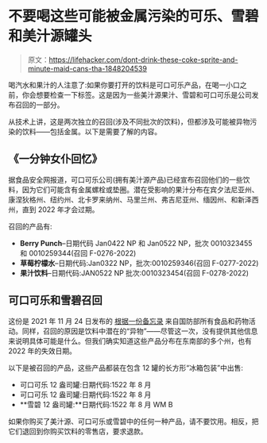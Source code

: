 # 不要喝这些可能被金属污染的可乐、雪碧和美汁源罐头

> 原文：<https://lifehacker.com/dont-drink-these-coke-sprite-and-minute-maid-cans-tha-1848204539>

喝汽水和果汁的人注意了:如果你要打开的饮料是可口可乐产品，在喝一小口之前，你会想要检查一下标签。这是因为一些美汁源果汁、雪碧和可口可乐是公司发布召回的一部分。



从技术上讲，这是两次独立的召回(涉及不同批次的饮料)，但都涉及可能被异物污染的饮料——包括金属。以下是需要了解的内容。

## 《一分钟女仆回忆》

据食品安全网报道，可口可乐公司(拥有美汁源产品)已经宣布召回他们的一些饮料，因为它们可能含有金属螺栓或垫圈。潜在受影响的果汁分布在宾夕法尼亚州、康涅狄格州、纽约州、北卡罗来纳州、马里兰州、弗吉尼亚州、缅因州、和新泽西州，直到 2022 年才会过期。

召回的产品有:

*   **Berry Punch**–日期代码 Jan0422 NP 和 Jan0522 NP，批次 0010323455 和 0010259344(召回 F-0276-2022)
*   **草莓柠檬水**–日期代码:Jan0322 NP，批次:0010259346(召回 F-0277-2022)
*   **果汁饮料**–日期代码:JAN0522 NP 批次:0010323454(召回 F-0278-2022)

## 可口可乐和雪碧召回

这份是 2021 年 11 月 24 日发布的 [根据一份备忘录](https://www.dla.mil/Portals/104/Documents/TroopSupport/Subsistence/FoodSafety/fso/2021/alf05521.pdf) 来自国防部所有食品和药物活动。同样，召回的原因是饮料中潜在的“异物”——尽管这一次，没有提供其他信息来说明具体可能是什么。但我们确实知道这些产品分布在东南部的多个州，也有 2022 年的失效日期。

以下是被召回的产品，这些产品都装在包含 12 罐的长方形“冰箱包装”中出售:

*   可口可乐 12 盎司罐:日期代码:1522 年 8 月
*   可口可乐 12 盎司罐:日期代码:1522 年 8 月
*   **雪碧 12 盎司罐:**日期代码:1522 年 8 月 WM B

如果你购买了美汁源、可口可乐或雪碧中的任何一种产品，请不要饮用。相反，把它们退回到你购买饮料的零售店，要求退款。